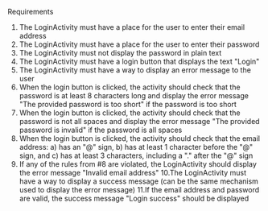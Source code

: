 Requirements

1. The LoginActivity must have a place for the user to enter their email address
2. The LoginActivity must have a place for the user to enter their password
3. The LoginActivity must not display the password in plain text
4. The LoginActivity must have a login button that displays the text "Login"
5. The LoginActivity must have a way to display an error message to the user
6. When the login button is clicked, the activity should check that the password is at least 8
characters long and display the error message "The provided password is too short" if the
password is too short
7. When the login button is clicked, the activity should check that the password is not all spaces
and display the error message "The provided password is invalid" if the password is all spaces
8. When the login button is clicked, the activity should check that the email address: a) has an
"@" sign, b) has at least 1 character before the "@" sign, and c) has at least 3 characters,
including a "." after the "@" sign
9. If any of the rules from #8 are violated, the LoginActivity should display the error message
"Invalid email address"
10.The LoginActivity must have a way to display a success message (can be the same
mechanism used to display the error message)
11.If the email address and password are valid, the success message "Login success" should be
displayed
